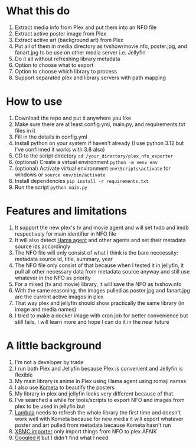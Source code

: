 # What this do
1. Extract media info from Plex and put them into an NFO file
2. Extract active poster image from Plex
3. Extract active art (background art) from Plex
4. Put all of them in media directory as tvshow/movie.nfo, poster.jpg, and fanart.jpg to be use on other media server i.e. Jellyfin
5. Do it all without refreshing library metadata
6. Option to choose what to export
7. Option to choose which library to process
8. Support separated plex and library servers with path mapping

# How to use
1. Download the repo and put it anywhere you like
2. Make sure there are at least config.yml, main.py, and requirements.txt files in it
3. Fill in the details in config.yml
4. Install python on your system if haven't already (I use python 3.12 but I've confirmed it works with 3.8 also)
5. CD to the script directory
   ```cd /your_directory/plex_nfo_exporter```
6. (optional) Create a virtual environment
   ```python -m venv env``` 
8. (optional) Activate virtual environment
   ```env\Scripts\activate``` for windows or ```source env/bin/activate```
10. Install dependencies
    ```pip install -r requirements.txt``` 
12. Run the script
    ```python main.py```

# Features and limitations
1. It support the new plex's tv and movie agent and will set tvdb and imdb respectively for main identifier in NFO file
2. It will also detect [Hama agent](https://github.com/ZeroQI/Hama.bundle) and other agents and set their metadata source ids accordingly
3. The NFO file will only consist of what I think is the bare neccessity: metadata source id, title, summary, year
4. The NFO file only consist of that because when I tested it in jellyfin, it pull all other necessary data from metadata source anyway and still use whatever in the NFO as priority
5. For a mixed (tv and movie) library, it will save the NFO as tvshow.nfo
6. With the same reasoning, the images pulled as poster.jpg and fanart.jpg are the current active images in plex
7. That way plex and jellyfin should show practically the same library (in image and media names)
8. I tried to make a docker image with cron job for better convenience but still fails, I will learn more and hope I can do it in the near future

# A little background
1. I'm not a developer by trade
2. I run both Plex and Jellyfin because Plex is convenient and Jellyfin is flexible
3. My main library is anime in Plex using Hama agent using romaji names
4. I also use [Kometa](https://kometa.wiki/en/latest/) to beautify the posters
5. My library in plex and jellyfin looks very different because of that
6. I've searched a while for tools/scripts to export NFO and images from plex to be used in jellyfin but
7. [Lambda](https://github.com/ZeroQI/Lambda.bundle) needs to refresh the whole library the first time and doesn't work well with Kometa because for new media it will export whatever poster and art pulled from metadata because Kometa hasn't run
8. [XBMC importer](https://github.com/gboudreau/XBMCnfoMoviesImporter.bundle) only import things from NFO to plex AFAIK
9. [Googled it](https://www.google.com/search?q=github+plex+nfo+export&sca_esv=71668abf73626b35&sca_upv=1&sxsrf=ADLYWIK0jN_WTI2xC-noSKYKXW4ISmPJ4w%3A1720488444387&ei=_JGMZvywF5-gnesP6pMt) but I didn't find what I need
